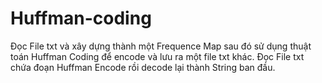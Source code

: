 # Huffman-coding
Đọc File txt và xây dựng thành một Frequence Map sau đó sử dụng thuật toán Huffman Coding để encode và lưu ra một file txt khác.
Đọc File txt chứa đoạn Huffman Encode rồi decode lại thành String ban đầu. 
